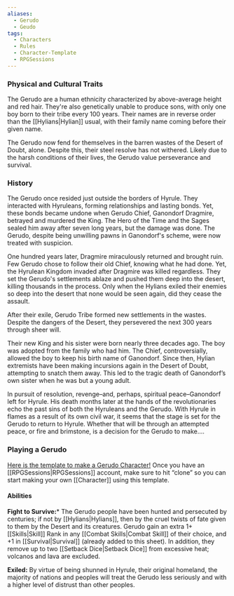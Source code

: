 ```yaml
---
aliases:
  - Gerudo
  - Geudo
tags:
  - Characters
  - Rules
  - Character-Template
  - RPGSessions
---
```

### Physical and Cultural Traits
The Gerudo are a human ethnicity characterized by above-average height and red hair. They're also genetically unable to produce sons, with only one boy born to their tribe every 100 years. Their names are in reverse order than the [[Hylians|Hylian]] usual, with their family name coming before their given name.

The Gerudo now fend for themselves in the barren wastes of the Desert of Doubt, alone. Despite this, their steel resolve has not withered. Likely due to the harsh conditions of their lives, the Gerudo value perseverance and survival.

### History
The Gerudo once resided just outside the borders of Hyrule. They interacted with Hyruleans, forming relationships and lasting bonds. Yet, these bonds became undone when Gerudo Chief, Ganondorf Dragmire, betrayed and murdered the King. The Hero of the Time and the Sages sealed him away after seven long years, but the damage was done. The Gerudo, despite being unwilling pawns in Ganondorf's scheme, were now treated with suspicion.

One hundred years later, Dragmire miraculously returned and brought ruin. Few Gerudo chose to follow their old Chief, knowing what he had done. Yet, the Hyrulean Kingdom invaded after Dragmire was killed regardless. They set the Gerudo's settlements ablaze and pushed them deep into the desert, killing thousands in the process. Only when the Hylians exiled their enemies so deep into the desert that none would be seen again, did they cease the assault.

After their exile, Gerudo Tribe formed new settlements in the wastes. Despite the dangers of the Desert, they persevered the next 300 years through sheer will.

Their new King and his sister were born nearly three decades ago. The boy was adopted from the family who had him. The Chief, controversially, allowed the boy to keep his birth name of Ganondorf. Since then, Hylian extremists have been making incursions again in the Desert of Doubt, attempting to snatch them away. This led to the tragic death of Ganondorf’s own sister when he was but a young adult. 

In pursuit of resolution, revenge–and, perhaps, spiritual peace–Ganondorf left for Hyrule. His death months later at the hands of the revolutionaries echo the past sins of both the Hyruleans and the Gerudo. With Hyrule in flames as a result of its own civil war, it seems that the stage is set for the Gerudo to return to Hyrule. Whether that will be through an attempted peace, or fire and brimstone, is a decision for the Gerudo to make....




### Playing a Gerudo
[Here is the template to make a Gerudo Character!](https://app.rpgsessions.com/char/nds/6424f5f5c1a8f5a7fd1a3808) Once you have an [[RPGSessions|RPGSessions]] account, make sure to hit “clone” so you can start making your own [[Character]] using this template.

#### Abilities
**Fight to Survive:*** The Gerudo people have been hunted and persecuted by centuries; if not by [[Hylians|Hylians]], then by the cruel twists of fate given to them by the Desert and its creatures. Gerudo gain an extra 1+ [[Skills|Skill]] Rank in any [[Combat Skills|Combat Skill]] of their choice, and +1 in [[Survival|Survival]] (already added to this sheet). In addition, they remove up to two [[Setback Dice|Setback Dice]] from excessive heat; volcanos and lava are excluded.

**Exiled:** By virtue of being shunned in Hyrule, their original homeland, the majority of nations and peoples will treat the Gerudo less seriously and with a higher level of distrust than other peoples.